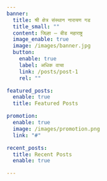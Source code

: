 ```yaml
---
banner:
  title: श्री क्षेत्र संस्थान नारायण गड
  title_small: ""
  content: जिल्हा – बीड महाराष्ट्र
  image_enable: true
  image: /images/banner.jpg
  button:
    enable: true
    label: अधिक वाचा 
    link: /posts/post-1
    rel: ""

featured_posts:
  enable: true
  title: Featured Posts

promotion:
  enable: true
  image: /images/promotion.png
  link: "#"

recent_posts:
  title: Recent Posts
  enable: true

---
```

